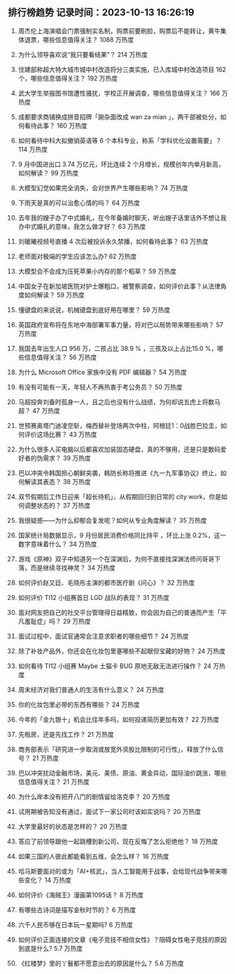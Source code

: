 
## 排行榜趋势 记录时间：2023-10-13 16:26:19
  
  1. 周杰伦上海演唱会门票强制实名制，购票前要刷脸，购票后不能转让，黄牛集体退票，哪些信息值得关注？ 1088 万热度
    
  2. 为什么领导喜欢说“我只要看结果”？ 214 万热度
    
  3. 住建部称超大特大城市城中村改造将分三类实施，已入库城中村改造项目 162 个，哪些信息值得关注？ 192 万热度
    
  4. 武大学生举报图书馆遭性骚扰，学校正开展调查，哪些信息值得关注？ 166 万热度
    
  5. 成都要求商铺换成拼音招牌「豌杂面改成 wan za mian 」，两干部被处分，如何看待此事？ 160 万热度
    
  6. 如何看待中科大拟撤销英语等 6 个本科专业，称系「学科优化设置需要」？ 114 万热度
    
  7. 9 月中国进出口 3.74 万亿元，环比连续 2 个月增长，规模创年内单月新高，如何解读？ 99 万热度
    
  8. 大模型幻觉如果完全消失，会对世界产生哪些影响？ 74 万热度
    
  9. 下雨天是真的可以治愈心情的吗？ 64 万热度
    
  10. 去年我的嫂子办了中式婚礼，在今年备婚时聊天，听出嫂子话里话外不想让我办中式婚礼的意味，我怎么做才好？ 63 万热度
    
  11. 刘暖曦视频号直播 4 次后被投诉永久禁播，如何看待此事？ 63 万热度
    
  12. 老师面对极端的学生应该怎么办? 62 万热度
    
  13. 大模型会不会成为压死苹果小内存的那个稻草？ 59 万热度
    
  14. 中国女子在新加坡医院对护士爆粗口，被警察调查，如何评价此事？从法律角度如何解读？ 59 万热度
    
  15. 懂键盘的来说说，机械键盘到底好用在哪里？ 59 万热度
    
  16. 英国政府宣布将在东地中海部署军事力量，将对巴以局势带来哪些影响？ 57 万热度
    
  17. 我国去年出生人口 956 万，二孩占比 38.9 % ，三孩及以上占比15.0 %，哪些信息值得关注？ 56 万热度
    
  18. 为什么 Microsoft Office 家族中没有 PDF 编辑器？ 54 万热度
    
  19. 有没有可能有一天，年轻人不再热衷于考公务员？ 50 万热度
    
  20. 马超投奔刘备时孤身一人，且之后也没有什么战绩，为何却说五虎上将数马超？ 47 万热度
    
  21. 世预赛奥塔门迪凌空斩，梅西替补登场两次中柱，阿根廷1：0战胜巴拉圭，如何评价这场比赛？ 43 万热度
    
  22. 为什么很多人买电脑以后都喜欢加装固态硬盘，真的不够用，还是只是数码爱好者的伪需求？ 39 万热度
    
  23. 巴以冲突令韩国担心朝鲜突袭，韩防长称将推进《九一九军事协议》终止，如何解读其表态？ 38 万热度
    
  24. 双节假期后工作日迎来「超长待机」，从假期回归到日常的 city work，你是如何调整状态的？ 37 万热度
    
  25. 我很疑惑——为什么抑郁会复发呢？如何从专业角度解读？ 35 万热度
    
  26. 国家统计局数据显示，9 月份居民消费价格同比持平 ，环比上涨 0.2%，这一数字意味着什么？ 34 万热度
    
  27. 游戏《原神》双子中知道另一个在深渊后，为何不直接找深渊法师问哥哥下落，而是继续寻找神灵？ 34 万热度
    
  28. 如何评价赵又廷、毛晓彤主演的都市医疗剧《问心》？ 32 万热度
    
  29. 如何评价 TI12 小组赛首日 LGD 战队的表现？ 31 万热度
    
  30. 面对网友把自己的社交平台管理得日益精致，你会因为自己的普通而产生「平凡羞耻症」吗？ 29 万热度
    
  31. 面试过程中，面试官通常会注意求职者的哪些细节？ 24 万热度
    
  32. 除了补妆产品外，你还会在化妆包里塞哪些不起眼但宝藏的好物？ 24 万热度
    
  33. 如何看待 TI12 小组赛 Maybe 土猫卡 BUG 原地无敌无法进行操作？ 24 万热度
    
  34. 周末经济对我们普通人的生活有什么意义？ 24 万热度
    
  35. 你的化妆包里必带的东西有哪些？ 24 万热度
    
  36. 今年的「金九银十」机会比往年多吗，如何投递简历更加有效？ 22 万热度
    
  37. 先租房，还是先找工作？ 21 万热度
    
  38. 商务部表示「研究进一步取消或放宽外资股比限制的可行性」，释放了什么信号？ 21 万热度
    
  39. 巴以冲突扰动金融市场，美元、美债、原油、黄金异动，国际油价跳涨，哪些信息值得关注？ 21 万热度
    
  40. 为什么岸本没有把开八门的剧情留给洛克李？ 20 万热度
    
  41. 试用期被告知没有通过，面试下一家公司时该如实说吗？ 20 万热度
    
  42. 大学里最好的状态是怎样的？ 20 万热度
    
  43. 答应了前领导跟他一起跳槽到新公司，现在反悔了怎么拒绝他？ 18 万热度
    
  44. 如果三国的人彼此都能看到五维，会怎么样？ 16 万热度
    
  45. 哈马斯要面对的或为「AI+核武」，当人工智能用于战事，会给现代战争带来哪些变化？ 14 万热度
    
  46. 如何评价《海贼王》漫画第1095话？ 8 万热度
    
  47. 有哪些古诗词是描写金秋时节的？ 6 万热度
    
  48. 六千人民币够在日本玩一星期吗? 6 万热度
    
  49. 如何评价正面连接的文章《电子竞技不相信女性》？阻碍女性电子竞技的原因到底是什么? 5.7 万热度
    
  50. 《红楼梦》里的丫鬟都不愿意出去的原因是什么？ 5.6 万热度
    
